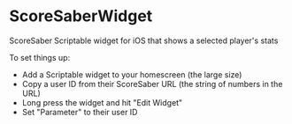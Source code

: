 # ScoreSaberWidget
ScoreSaber Scriptable widget for iOS that shows a selected player's stats

To set things up: 
- Add a Scriptable widget to your homescreen (the large size)
- Copy a user ID from their ScoreSaber URL (the string of numbers in the URL)
- Long press the widget and hit "Edit Widget"
- Set "Parameter" to their user ID
